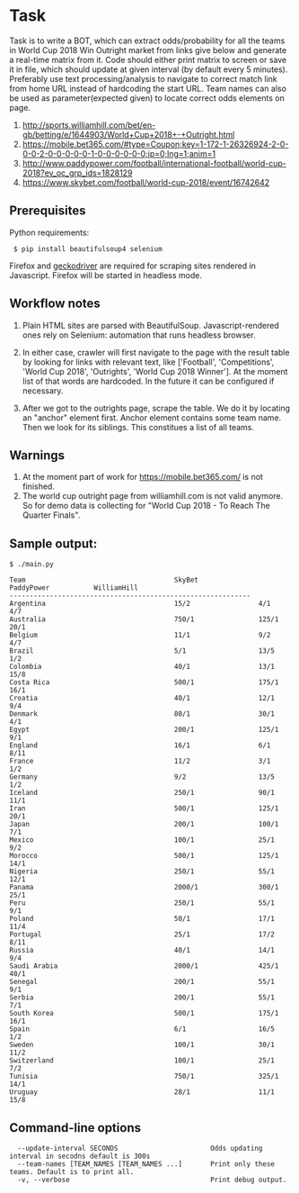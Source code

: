 # Task

Task is to write a BOT, which can extract odds/probability for all the teams in World Cup 2018 Win Outright market from links give below and generate a real-time matrix from it. Code should either print matrix to screen or save it in file, which should update at given interval (by default every 5 minutes). Preferably use text processing/analysis to navigate to correct match link from home URL instead of hardcoding the start URL. Team names can also be used as parameter(expected given) to locate correct odds elements on page.

1. http://sports.williamhill.com/bet/en-gb/betting/e/1644903/World+Cup+2018+-+Outright.html
2. https://mobile.bet365.com/#type=Coupon;key=1-172-1-26326924-2-0-0-0-2-0-0-0-0-0-1-0-0-0-0-0-0;ip=0;lng=1;anim=1
3. http://www.paddypower.com/football/international-football/world-cup-2018?ev_oc_grp_ids=1828129
4.  https://www.skybet.com/football/world-cup-2018/event/16742642



## Prerequisites

Python requirements:

     $ pip install beautifulsoup4 selenium
     
Firefox and [geckodriver](https://github.com/mozilla/geckodriver) are required for scraping sites rendered in Javascript. Firefox will be started in headless mode.
    

## Workflow notes

1. Plain HTML sites are parsed with BeautifulSoup. Javascript-rendered ones rely on Selenium: automation that runs headless browser.

2. In either case, crawler will first navigate to the page with the result table by looking for links with relevant text, like ['Football', 'Competitions', 'World Cup 2018', 'Outrights', 'World Cup 2018 Winner']. At the moment list of that words are hardcoded. In the future it can be configured if necessary.

3. After we got to the outrights page, scrape the table. We do it by locating an "anchor" element first. Anchor element contains some team name. Then we look for its siblings. This constitues a list of all teams.


## Warnings
1. At the moment part of work for https://mobile.bet365.com/ is not finished.
2. The world cup outright page from williamhill.com is not valid anymore. So for demo data is collecting for "World Cup 2018 - To Reach The Quarter Finals".

## Sample output:

```
$ ./main.py

Team                                     SkyBet               PaddyPower           WilliamHill
------------------------------------------------------------  
Argentina                                15/2                 4/1                  4/7   
Australia                                750/1                125/1                20/1  
Belgium                                  11/1                 9/2                  4/7   
Brazil                                   5/1                  13/5                 1/2   
Colombia                                 40/1                 13/1                 15/8  
Costa Rica                               500/1                175/1                16/1  
Croatia                                  40/1                 12/1                 9/4   
Denmark                                  80/1                 30/1                 4/1   
Egypt                                    200/1                125/1                9/1   
England                                  16/1                 6/1                  8/11  
France                                   11/2                 3/1                  1/2   
Germany                                  9/2                  13/5                 1/2   
Iceland                                  250/1                90/1                 11/1  
Iran                                     500/1                125/1                20/1  
Japan                                    200/1                100/1                7/1   
Mexico                                   100/1                25/1                 9/2   
Morocco                                  500/1                125/1                14/1  
Nigeria                                  250/1                55/1                 12/1  
Panama                                   2000/1               300/1                25/1  
Peru                                     250/1                55/1                 9/1   
Poland                                   50/1                 17/1                 11/4  
Portugal                                 25/1                 17/2                 8/11  
Russia                                   40/1                 14/1                 9/4   
Saudi Arabia                             2000/1               425/1                40/1  
Senegal                                  200/1                55/1                 9/1   
Serbia                                   200/1                55/1                 7/1   
South Korea                              500/1                175/1                16/1  
Spain                                    6/1                  16/5                 1/2   
Sweden                                   100/1                30/1                 11/2  
Switzerland                              100/1                25/1                 7/2   
Tunisia                                  750/1                325/1                14/1  
Uruguay                                  28/1                 11/1                 15/8 
```

## Command-line options

```
  --update-interval SECONDS                       Odds updating interval in secodns default is 300s
  --team-names [TEAM_NAMES [TEAM_NAMES ...]       Print only these teams. Default is to print all.
  -v, --verbose                                   Print debug output.
```

